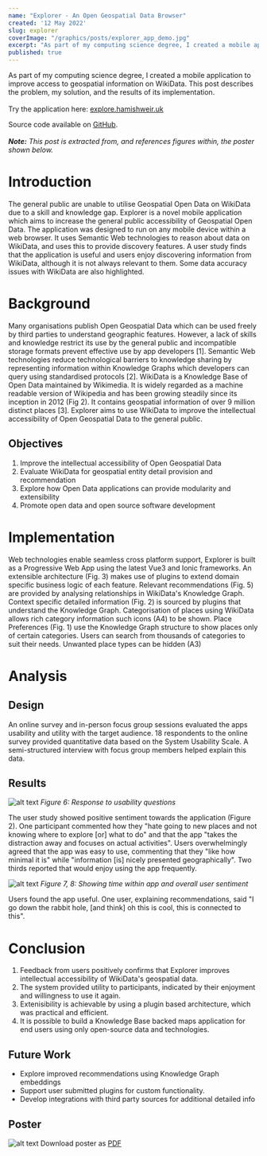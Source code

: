 ```yaml
---
name: "Explorer - An Open Geospatial Data Browser"
created: '12 May 2022'
slug: explorer
coverImage: "/graphics/posts/explorer_app_demo.jpg"
excerpt: "As part of my computing science degree, I created a mobile application to improve access to geospatial information on WikiData. This post describes the problem, my solution, and the results of its implementation."
published: true
---
```


As part of my computing science degree, I created a mobile application to improve access to geospatial information on WikiData. This post describes the problem, my solution, and the results of its implementation.
<br><br>
Try the application here: [explore.hamishweir.uk](https://explore.hamishweir.uk)

Source code available on [GitHub](https://github.com/signal32/explorer).
<br><br>
***Note:** This post is extracted from, and references figures within, the poster shown below.*

# Introduction
The general public are unable to utilise Geospatial Open Data on WikiData due to a skill and knowledge gap. Explorer is a novel mobile application which aims to increase the general public accessibility of Geospatial Open Data. The application was designed to run on any mobile device within a web browser. It uses Semantic Web technologies to reason about data on WikiData, and uses this to provide discovery features. A user study finds that the application is useful and users enjoy discovering information from WikiData, although it is not always relevant to them. Some data accuracy issues with WikiData are also highlighted.


# Background
Many organisations publish Open Geospatial Data which can be used freely by third parties to understand geographic features.  However, a lack of skills and knowledge restrict its use by the general public and incompatible storage formats prevent effective use by app developers [1].
Semantic Web technologies reduce technological barriers to knowledge sharing by representing information within Knowledge Graphs which developers can query using standardised protocols [2].
WikiData is a Knowledge Base of Open Data maintained by Wikimedia. It is widely regarded as a machine readable version of Wikipedia and has been growing steadily since its inception in 2012 (Fig 2). It contains geospatial information of over 9 million distinct places [3].
Explorer aims to use WikiData to improve the intellectual accessibility of Open Geospatial Data to the general public.

## Objectives
1.	Improve the intellectual accessibility of Open Geospatial Data
2.	Evaluate WikiData for geospatial entity detail provision and recommendation
3.	Explore how Open Data applications can provide modularity and extensibility
4.	Promote open data and open source software development

# Implementation
Web technologies enable seamless cross platform support, Explorer is built as a Progressive Web App using the latest Vue3 and Ionic frameworks.
An extensible architecture (Fig. 3) makes use of plugins to extend domain specific business logic of each feature.
Relevant recommendations (Fig. 5) are provided by analysing relationships in WikiData's Knowledge Graph.
Context specific detailed information (Fig. 2) is sourced by plugins that understand the Knowledge Graph.
Categorisation of places using WikiData allows rich category information such icons (A4) to be shown.
Place Preferences (Fig. 1) use the Knowledge Graph structure to show places only of certain categories. Users can search from thousands of categories to suit their needs. Unwanted place types can be hidden (A3)

# Analysis
## Design
An online survey and in-person focus group sessions evaluated the apps usability and utility with the target audience.
18 respondents to the online survey provided quantitative data based on the System Usability Scale. A semi-structured interview with focus group members helped explain this data.

## Results
![alt text](/graphics/posts/explorer/system_usability_scale.svg "Logo Title")
*Figure 6: Response to usability questions*

The user study  showed positive sentiment towards the application (Figure 2).  One participant commented how they  "hate going to new  places and not knowing where to explore [or] what to do" and that the app "takes the distraction away and focuses on actual activities".
Users overwhelmingly agreed that the app was easy to use, commenting that they "like how minimal it is" while "information [is] nicely presented geographically". Two thirds reported that would enjoy using the app frequently.

![alt text](/graphics/posts/explorer/explorer_stats.svg "Logo Title")
*Figure 7, 8: Showing time within app and overall user sentiment*

Users found the app useful. One user, explaining recommendations, said
"I go down the rabbit hole, [and think] oh this is cool, this is connected to this".

# Conclusion
1.	Feedback from users positively confirms that Explorer improves intellectual accessibility of WikiData's geospatial data.
2.	The system provided utility to participants, indicated by their enjoyment and willingness to use it again.
3.	Extenisibility is achievable by using a plugin based architecture, which was practical and efficient.
4.	It is possible to build a Knowledge Base backed maps application for end users using only open-source data and technologies.

## Future Work
- Explore improved recommendations using Knowledge Graph embeddings
-	Support user submitted plugins for custom functionality.
-	Develop integrations with third party sources for additional detailed info

## Poster
![alt text](/graphics/posts/explorer/explorer_poster.png "Logo Title")
Download poster as [PDF](/documents/explorer_poster.pdf)
